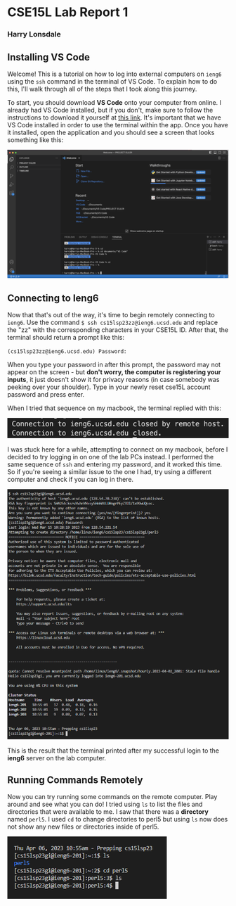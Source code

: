 # CSE15L Lab Report 1
### Harry Lonsdale

## Installing VS Code
Welcome! This is a tutorial on how to log into external computers on `ieng6` using the `ssh` command in the terminal of VS Code. To explain how to do this, I'll walk through all of the steps that I took along this journey.

To start, you should download __VS Code__ onto your computer from online. I already had VS Code installed, but if you don't, make sure to follow the instructions to download it yourself at [this link](https://code.visualstudio.com/). It's important that we have VS Code installed in order to use the terminal within the app. Once you have it installed, open the application and you should see a screen that looks something like this:

![Image](VSCode2.png)




## Connecting to Ieng6
Now that that's out of the way, it's time to begin remotely connecting to `ieng6`. Use the command `$ ssh cs15lsp23zz@ieng6.ucsd.edu` and replace the "zz" with the corresponding characters in your CSE15L ID. After that, the terminal should return a prompt like this:

`(cs15lsp23zz@ieng6.ucsd.edu) Password: `

When you type your password in after this prompt, the password may not appear on the screen - but __don't worry, the computer is registering your inputs__, it just doesn't show it for privacy reasons (in case somebody was peeking over your shoulder). Type in your newly reset cse15L account password and press enter.

When I tried that sequence on my macbook, the terminal replied with this: 

![Image](ConnectionClosed.png)

I was stuck here for a while, attempting to connect on my macbook, before I decided to try logging in on one of the lab PCs instead. I performed the same sequence of `ssh` and entering my password, and it worked this time. So if you're seeing a similar issue to the one I had, try using a different computer and check if you can log in there.

![Image](LoggedIn.png)

This is the result that the terminal printed after my successful login to the __ieng6__ server on the lab computer.


## Running Commands Remotely

Now you can try running some commands on the remote computer. Play around and see what you can do! I tried using `ls` to list the files and directories that were available to me. I saw that there was a __directory__ named `perl5`. I used `cd` to change directories to perl5 but using `ls` now does not show any new files or directories inside of perl5.

![Image](tryCommands.png)
